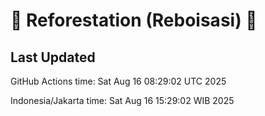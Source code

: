 
# 🌳 Reforestation (Reboisasi) 🌲

## Last Updated

GitHub Actions time: Sat Aug 16 08:29:02 UTC 2025

Indonesia/Jakarta time: Sat Aug 16 15:29:02 WIB 2025
